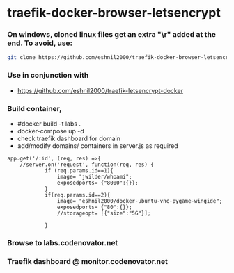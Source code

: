 # traefik-docker-browser-letsencrypt

### On windows, cloned linux files get an extra "\r" added at the end. To avoid, use:
```sh
git clone https://github.com/eshnil2000/traefik-docker-browser-letsencrypt.git --config core.autocrlf=input
```
### Use in conjunction with
* https://github.com/eshnil2000/traefik-letsencrypt-docker

### Build container, 
* #docker build -t labs .
* docker-compose up -d
* check traefik dashboard for domain
* add/modify domains/ containers in server.js as required

```node
app.get('/:id', (req, res) =>{
    //server.on('request', function(req, res) {
            if (req.params.id==1){
                image= "jwilder/whoami";
                exposedports= {"8000":{}};
            }
            if(req.params.id==2){
                image= "eshnil2000/docker-ubuntu-vnc-pygame-wingide";
                exposedports= {"80":{}};
                //storageopt= [{"size":"5G"}];

            } 
```
### Browse to labs.codenovator.net

### Traefik dashboard @ monitor.codenovator.net
